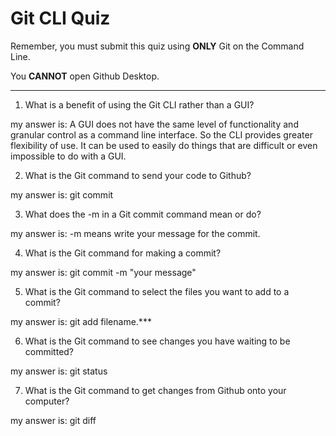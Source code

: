 # Git CLI Quiz

Remember, you must submit this quiz using **ONLY** Git on the Command Line.

You **CANNOT** open Github Desktop.

---

1. What is a benefit of using the Git CLI rather than a GUI?

<!-- Write your answer here -->

my answer is: A GUI does not have the same level of functionality and granular control as a command line interface. So the CLI provides greater flexibility of use. It can be used to easily do things that are difficult or even impossible to do with a GUI.

2. What is the Git command to send your code to Github?

<!-- Write your answer here -->

my answer is: git commit

3. What does the -m in a Git commit command mean or do?

<!-- Write your answer here -->

my answer is: -m means write your message for the commit.

4. What is the Git command for making a commit?

<!-- Write your answer here -->

my answer is: git commit -m "your message"

5. What is the Git command to select the files you want to add to a commit?

<!-- Write your answer here -->

my answer is: git add filename.\*\*\*

6. What is the Git command to see changes you have waiting to be committed?

<!-- Write your answer here -->

my answer is: git status

7. What is the Git command to get changes from Github onto your computer?

<!-- Write your answer here -->

my answer is: git diff
